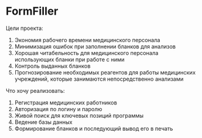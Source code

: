 # FormFiller
Цели проекта:
1. Экономия рабочего времени медицинского персонала
2. Минимизация ошибок при заполнении бланков для анализов
3. Хорошая читабельность для медицинского персонала использующих бланки при работе с ними
4. Контроль выданных бланков
5. Прогнозирование необходимых реагентов для работы медицинских учреждений, которые занимаются непосредственно анализами

Что хочу реализовать:
1. Регистрация медицинских работников
2. Авторизация по логину и паролю
3. Живой поиск для ключевых позиций программы
4. Ведение базы данных
5. Формирование бланков и последующий вывод его в печать